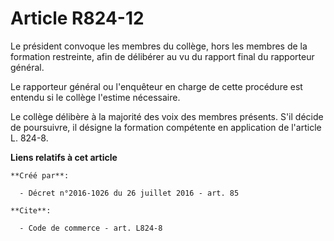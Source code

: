 # Article R824-12

Le président convoque les membres du collège, hors les membres de la formation restreinte, afin de délibérer au vu du rapport
final du rapporteur général. 

Le rapporteur général ou l'enquêteur en charge de cette procédure est entendu si le collège l'estime nécessaire. 

Le collège délibère à la majorité des voix des membres présents. S'il décide de poursuivre, il désigne la formation
compétente en application de l'article L. 824-8.

**Liens relatifs à cet article**

	**Créé par**:

	  - Décret n°2016-1026 du 26 juillet 2016 - art. 85

	**Cite**:

	  - Code de commerce - art. L824-8
